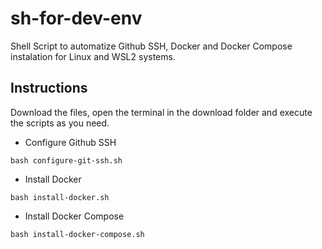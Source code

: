 # sh-for-dev-env

Shell Script to automatize Github SSH, Docker and Docker Compose instalation for Linux and WSL2 systems.

## Instructions
Download the files, open the terminal in the download folder and execute the scripts as you need.
- Configure Github SSH
~~~shell
bash configure-git-ssh.sh
~~~
- Install Docker
~~~shell
bash install-docker.sh
~~~
- Install Docker Compose
~~~shell
bash install-docker-compose.sh
~~~
